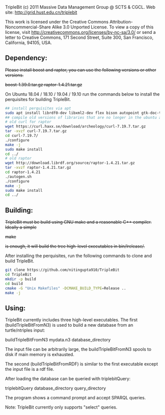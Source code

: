 TripleBit
(c) 2011 Massive Data Management Group @ SCTS & CGCL. 
	Web site: http://grid.hust.edu.cn/triplebit

This work is licensed under the Creative Commons
Attribution-Noncommercial-Share Alike 3.0 Unported License. To view a copy
of this license, visit http://creativecommons.org/licenses/by-nc-sa/3.0/
or send a letter to Creative Commons, 171 Second Street, Suite 300,
San Francisco, California, 94105, USA.


Dependency:
-----------

~~Please install boost and raptor, you can use the following versions or other versions.~~

~~boost-1.39.0.tar.gz
raptor-1.4.21.tar.gz~~


On Ubuntu 18.04 / 18.10 / 19.04 / 19.10 run the commands below to install the perquisites for building TripleBit.
```bash
## install perquisites via apt
sudo apt install librdf0-dev libxml2-dev flex bison autopoint gtk-doc-tools libtool m4 automake gcc g++ build-essential git libboost-all-dev cmake
## compile old versions of libraries that are no longer in the ubuntu apt repos 
# old curl for raptor 
wget https://curl.haxx.se/download/archeology/curl-7.19.7.tar.gz
tar -xvzf curl-7.19.7.tar.gz
cd curl-7.19.7/
./configure
make -j
sudo make install
cd ../
# old raptor
wget http://download.librdf.org/source/raptor-1.4.21.tar.gz
tar -xvzf raptor-1.4.21.tar.gz
cd raptor-1.4.21
./autogen.sh 
./configure
make -j
sudo make install 
cd ../
```

Building:
---------

~~TripleBit must be build using GNU make and a reasonable C++ compiler. Ideally a simple~~

   ~~make~~

~~is enough, it will build the tree high-level executables in bin/lrelease/.~~

After installing the perquisites, run the following commands to clone and build TripleBit.
```bash
git clone https://github.com/nitingupta910/TripleBit
cd TripleBit
mkdir -p build
cd build
cmake -G "Unix Makefiles" -DCMAKE_BUILD_TYPE=Release .. 
make -j
```

Using:
------

TripleBit currently includes three high-level executables. The first (buildTripleBitFromN3)
is used to build a new database from an turtle/ntriples input:

   buildTripleBitFromN3 mydata.n3 database_directory

The input file can be arbitrarily large, the buildTripleBitFromN3 spools to disk if
main memory is exhausted.

The second (buildTripleBitFromRDF) is similar to the first executable except the 
input file is a rdf file.

After loading the database can be queried with triplebitQuery:

   triplebitQuery database_directory query_directory

The program shows a command prompt and accept SPARQL queries.

Note: TripleBit currently only supports "select" queries.

